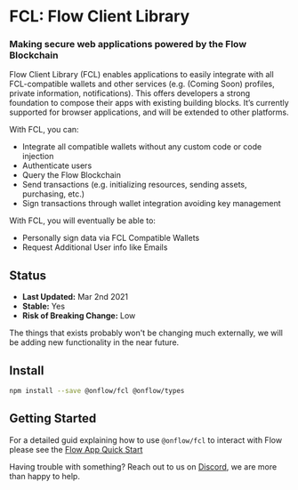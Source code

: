# FCL: Flow Client Library
### Making secure web applications powered by the Flow Blockchain

Flow Client Library (FCL) enables applications to easily integrate with all FCL-compatible wallets and
other services (e.g. (Coming Soon) profiles, private information, notifications). This offers developers a strong
foundation to compose their apps with existing building blocks. It’s currently supported for browser
applications, and will be extended to other platforms.

With FCL, you can:

- Integrate all compatible wallets without any custom code or code injection
- Authenticate users
- Query the Flow Blockchain
- Send transactions (e.g. initializing resources, sending assets, purchasing, etc.)
- Sign transactions through wallet integration avoiding key management

With FCL, you will eventually be able to:

- Personally sign data via FCL Compatible Wallets
- Request Additional User info like Emails

## Status

- **Last Updated:** Mar 2nd 2021
- **Stable:** Yes
- **Risk of Breaking Change:** Low

The things that exists probably won't be changing much externally, we will be adding new functionality in the near future.

## Install

```bash
npm install --save @onflow/fcl @onflow/types
```

## Getting Started

For a detailed guid explaining how to use `@onflow/fcl` to interact with Flow please see the [Flow App Quick Start](https://docs.onflow.org/fcl/flow-app-quickstart/)

Having trouble with something? Reach out to us on [Discord](https://discord.gg/k6cZ7QC), we are more than happy to help.
